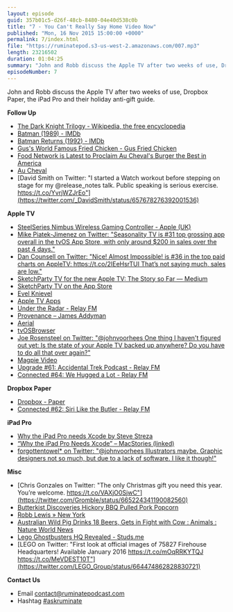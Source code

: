 ```yaml
---
layout: episode
guid: 357b01c5-d26f-48cb-8480-04e40d538c0b
title: "7 - You Can't Really Say Home Video Now"
published: "Mon, 16 Nov 2015 15:00:00 +0000"
permalink: 7/index.html
file: "https://ruminatepod.s3-us-west-2.amazonaws.com/007.mp3"
length: 23216502
duration: 01:04:25
summary: "John and Robb discuss the Apple TV after two weeks of use, Dropbox Paper, the iPad Pro and their holiday anti-gift guide."
episodeNumber: 7
---
```


John and Robb discuss the Apple TV after two weeks of use, Dropbox Paper, the iPad Pro and their holiday anti-gift guide.

**Follow Up**

*   [The Dark Knight Trilogy - Wikipedia, the free encyclopedia](https://en.wikipedia.org/wiki/The_Dark_Knight_Trilogy)
*   [Batman (1989) - IMDb](http://www.imdb.com/title/tt0096895/)
*   [Batman Returns (1992) - IMDb](http://www.imdb.com/title/tt0103776/)
*   [Gus's World Famous Fried Chicken - Gus Fried Chicken](http://gusfriedchicken.com/)
*   [Food Network is Latest to Proclaim Au Cheval's Burger the Best in America](http://chicago.eater.com/2015/6/29/8861211/au-cheval-best-burger-in-america-food-network)
*   [Au Cheval](http://auchevalchicago.com)
*   [David Smith on Twitter: "I started a Watch workout before stepping on stage for my @release\_notes talk. Public speaking is serious exercise. https://t.co/YvrjWZJrEo"](https://twitter.com/_DavidSmith/status/657678276392001536)

**Apple TV**

*   [SteelSeries Nimbus Wireless Gaming Controller - Apple (UK)](http://www.apple.com/uk/shop/product/HJ162ZM/A/steelseries-nimbus-wireless-gaming-controller)
*   [Mike Piatek-Jimenez on Twitter: "Seasonality TV is #31 top grossing app overall in the tvOS App Store, with only around $200 in sales over the past 4 days."](https://twitter.com/mikepj/status/661292787208462336)
*   [Dan Counsell on Twitter: "Nice! Almost Impossible! is #36 in the top paid charts on AppleTV: https://t.co/2IEeHsrTUI That’s not saying much, sales are low."](https://twitter.com/dancounsell/status/661145761896390656)
*   [SketchParty TV for the new Apple TV: The Story so Far — Medium](https://medium.com/@mattbraun/sketchparty-tv-for-the-new-apple-tv-the-story-so-far-ca4be9076a6a)
*   [SketchParty TV on the App Store](https://itunes.apple.com/us/app/sketchparty-tv/id500175028?at=1001l88w&ct=ep7)
*   [Evel Knievel](https://itunes.apple.com/us/app/evel-knievel/id944985743?at=1001l88w&ct=ep7)
*   [Apple TV Apps](http://atvapps.net/)
*   [Under the Radar - Relay FM](http://www.relay.fm/radar)
*   [Provenance – James Addyman](http://jamesaddyman.com/provenance/)
*   [Aerial](https://github.com/okofish/aerial)
*   [tvOSBrowser](https://github.com/steventroughtonsmith/tvOSBrowser)
*   [Joe Rosensteel on Twitter: "@johnvoorhees One thing I haven't figured out yet: Is the state of your Apple TV backed up anywhere? Do you have to do all that over again?"](https://twitter.com/joesteel/status/661362453683376128)
*   [Magpie Video](https://itunes.apple.com/us/app/magpie-watch-later-for-web/id935926705)
*   [Upgrade #61: Accidental Trek Podcast - Relay FM](http://www.relay.fm/upgrade/61)
*   [Connected #64: We Hugged a Lot - Relay FM](http://www.relay.fm/connected/64)

**Dropbox Paper**

*   [Dropbox - Paper](https://www.dropbox.com/paper)
*   [Connected #62: Siri Like the Butler - Relay FM](http://www.relay.fm/connected/62)

**iPad Pro**

*   [Why the iPad Pro needs Xcode by Steve Streza](https://medium.com/@stevestreza/why-the-ipad-pro-needs-xcode-8335ee787a09)
*   [“Why the iPad Pro Needs Xcode” – MacStories (linked)](https://www.macstories.net/linked/why-the-ipad-pro-needs-xcode/)
*   [forgottentowel\* on Twitter: "@johnvoorhees Illustrators maybe. Graphic designers not so much, but due to a lack of software. I like it though!"](https://twitter.com/forgottentowel/status/665258118583029760)

**Misc**

*   [Chris Gonzales on Twitter: "The only Christmas gift you need this year. You’re welcome. https://t.co/VAXjO0SjwC"](https://twitter.com/Gromble/status/665224341190082560)
*   [Butterkist Discoveries Hickory BBQ Pulled Pork Popcorn](http://www.butterkist.co.uk/products/butterkist-discoveries-hickory-bbq-pulled-pork-popcorn/)
*   [Robb Lewis » New York](http://robblewis.me/new-york/)
*   [Australian Wild Pig Drinks 18 Beers, Gets in Fight with Cow : Animals : Nature World News](http://www.natureworldnews.com/articles/3981/20130914/australian-wild-pig-drinks-18-beers-gets-fight-cow.htm)
*   [Lego Ghostbusters HQ Revealed - Studs.me](http://studs.me/posts/lego-ghostbusters-hq-revealed)
*   [LEGO on Twitter: "First look at official images of 75827 Firehouse Headquarters! Available January 2016 https://t.co/mOqRRKYTQJ https://t.co/MeVDEST10T"](https://twitter.com/LEGO_Group/status/664474862828830721)

**Contact Us**

*   Email contact@ruminatepodcast.com
*   Hashtag [#askruminate](https://twitter.com/search?q=askruminate)
